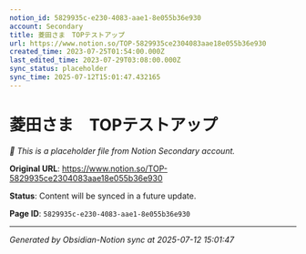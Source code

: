 ```yaml
---
notion_id: 5829935c-e230-4083-aae1-8e055b36e930
account: Secondary
title: 菱田さま　TOPテストアップ
url: https://www.notion.so/TOP-5829935ce2304083aae18e055b36e930
created_time: 2023-07-25T01:54:00.000Z
last_edited_time: 2023-07-29T03:08:00.000Z
sync_status: placeholder
sync_time: 2025-07-12T15:01:47.432165
---
```


# 菱田さま　TOPテストアップ

*🔄 This is a placeholder file from Notion Secondary account.*

**Original URL**: https://www.notion.so/TOP-5829935ce2304083aae18e055b36e930

**Status**: Content will be synced in a future update.

**Page ID**: `5829935c-e230-4083-aae1-8e055b36e930`

---

*Generated by Obsidian-Notion sync at 2025-07-12 15:01:47*
